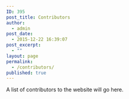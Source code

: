 ```yaml
---
ID: 395
post_title: Contributors
author:
  - admin
post_date:
  - 2015-12-22 16:39:07
post_excerpt:
  - ""
layout: page
permalink:
  - /contributors/
published: true
---
```

A list of contributors to the website will go here.